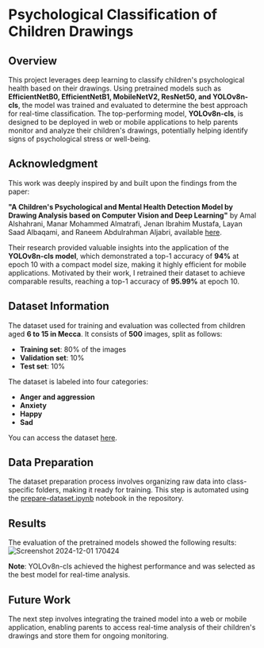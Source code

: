 # Psychological Classification of Children Drawings 

## Overview
This project leverages deep learning to classify children's psychological health based on their drawings. Using pretrained models such as **EfficientNetB0, EfficientNetB1, MobileNetV2, ResNet50, and YOLOv8n-cls**, the model was trained and evaluated to determine the best approach for real-time classification. The top-performing model, **YOLOv8n-cls**, is designed to be deployed in web or mobile applications to help parents monitor and analyze their children's drawings, potentially helping identify signs of psychological stress or well-being.

## Acknowledgment  
This work was deeply inspired by and built upon the findings from the paper:

**"A Children's Psychological and Mental Health Detection Model by Drawing Analysis based on Computer Vision and Deep Learning"** 
by Amal Alshahrani, Manar Mohammed Almatrafi, Jenan Ibrahim Mustafa, Layan Saad Albaqami, and Raneem Abdulrahman Aljabri,
available [here](https://etasr.com/index.php/ETASR/article/view/7812).

Their research provided valuable insights into the application of the **YOLOv8n-cls model**, which demonstrated a top-1 accuracy of **94%** at epoch 10 with a compact model size, making it highly efficient for mobile applications. Motivated by their work, I retrained their dataset to achieve comparable results, reaching a top-1 accuracy of **95.99%** at epoch 10.

## Dataset Information
The dataset used for training and evaluation was collected from children aged **6 to 15 in Mecca**. It consists of **500** images, split as follows:
- **Training set**: 80% of the images
- **Validation set**: 10%
- **Test set**: 10%

The dataset is labeled into four categories:
- **Anger and aggression**
- **Anxiety**
- **Happy**
- **Sad**

You can access the dataset [here](https://universe.roboflow.com/anamel/anamelclassification/dataset/1).

## Data Preparation
 The dataset preparation process involves organizing raw data into class-specific folders, making it ready for training. This step is automated using the [prepare-dataset.ipynb](./prepare-dataset.ipynb) notebook in the repository.  

## Results
The evaluation of the pretrained models showed the following results:
![Screenshot 2024-12-01 170424](https://github.com/user-attachments/assets/8a60b359-8460-4d36-a7df-6cfb9eb12eab)

**Note**: YOLOv8n-cls achieved the highest performance and was selected as the best model for real-time analysis.

## Future Work
The next step involves integrating the trained model into a web or mobile application, enabling parents to access real-time analysis of their children's drawings and store them for ongoing monitoring.
